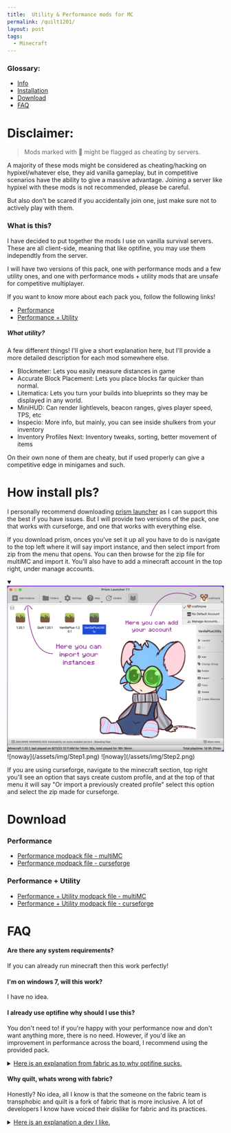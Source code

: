 ```yaml
---
title:  Utility & Performance mods for MC
permalink: /quilt1201/
layout: post
tags:
  - Minecraft
---
```

### Glossary:
+ [Info](/quilt1201/#what-is-this)
+ [Installation](/quilt1201/#how-install-pls)
+ [Download](/quilt1201/#download)
+ [FAQ](/quilt1201/#faq)

# Disclaimer:

<blockquote>
Mods marked with 🦕 might be flagged as cheating by servers.
</blockquote>
A majority of these mods might be considered as cheating/hacking on hypixel/whatever else, they aid vanilla gameplay, but in competitive scenarios have the ability to give a massive advantage. 
Joining a server like hypixel with these mods is not recommended, please be careful.

But also don't be scared if you accidentally join one, just make sure not to actively play with them.

### What is this?

I have decided to put together the mods I use on vanilla survival servers. These are all client-side, meaning that like optifine, you may use them independtly from the server.

I will have two versions of this pack, one with performance mods and a few utility ones, and one with performance mods + utility mods that are unsafe for competitive multiplayer.

If you want to know more about each pack you, follow the following links!

+ [Performance](/quilt1201perf) 
+ [Performance + Utility](/quilt1201util/)

##### What utility?

A few different things! I'll give a short explanation here, but I'll provide a more detailed description for each mod somewhere else.

+ Blockmeter: Lets you easily measure distances in game
+ Accurate Block Placement: Lets you place blocks far quicker than normal.
+ Litematica: Lets you turn your builds into blueprints so they may be displayed in any world.
+ MiniHUD: Can render lightlevels, beacon ranges, gives player speed, TPS, etc
+ Inspecio: More info, but mainly, you can see inside shulkers from your inventory
+ Inventory Profiles Next: Inventory tweaks, sorting, better movement of items

On their own none of them are cheaty, but if used properly can give a competitive edge in minigames and such. 


# How install pls?

I personally recommend downloading [prism launcher](https://prismlauncher.org/download/) as I can support this the best if you have issues. But I will provide two versions of the pack, one that works with curseforge, and one that works with everything else. 

If you download prism, onces you've set it up all you have to do is navigate to the top left where it will say import instance, and then select import from zip from the menu that opens. You can then browse for the zip file for multiMC and import it. 
You'll also have to add a minecraft account in the top right, under manage accounts.
<details open>
<summary></summary>
<img src="/assets/img/Step1.png" />
</details>
![noway](/assets/img/Step1.png)
![noway](/assets/img/Step2.png)

If you are using curseforge, navigate to the minecraft section, top right you'll see an option that says create custom profile, and at the top of that menu it will say "Or import a previously created profile" select this option and select the zip made for curseforge.

# Download

### Performance

+ [Performance modpack file - multiMC](https://cdn.discordapp.com/attachments/935619380866347038/1139633350668210227/VanillaPlus-1.20.1_MultiMC.zip) 
+ [Performance modpack file - curseforge](https://cdn.discordapp.com/attachments/935619380866347038/1139633350261346405/VanillaPlus-1.20.1_Curseforge_1.zip) 

### Performance + Utility
 
+ [Performance + Utility modpack file - multiMC](https://cdn.discordapp.com/attachments/935619380866347038/1139633351452528690/VanillaPlusUtility_-_MultiMC.zip) 
+ [Performance + Utility modpack file - curseforge](https://cdn.discordapp.com/attachments/935619380866347038/1139633351033102376/VanillaPlusUtility_-_Curseforge_1.zip) 


# FAQ

#### Are there any system requirements? 

If you can already run minecraft then this work perfectly!


#### I'm on windows 7, will this work?

I have no idea.

#### I already use optifine why should I use this?

You don't need to! if you're happy with your performance now and don't want anything more, there is no need. However, if you'd like an improvement in performance across the board, I recommend using the provided pack.

<details>
<summary><a href="https://lambdaurora.dev/optifine_alternatives/" target="_blank">Here is an explanation from fabric as to why optifine sucks.</a></summary>
<blockquote>
"OptiFine was originally a great mod offering many quality of life improvements for player in the beginning. However, over the years, its benefits have dwindled and has caused many issues for modders. This is due to Minecraft's codebase improving over the years and OptiFine's aggressiveness towards replacing entire swaths of code while being closed source making it very difficult to figure out why OptiFine has broken another modder's mod."
</blockquote>
</details>

#### Why quilt, whats wrong with fabric?

Honestly? No idea, all I know is that the someone on the fabric team is transphobic and quilt is a fork of fabric that is more inclusive. A lot of developers I know have voiced their dislike for fabric and its practices.

<details>
<summary><a href="https://github.com/Ladysnake/Effective" target="_blank">Here is an explanation a dev I like.</a></summary>
<blockquote>
"I don't have any problem dissociating a project from the person behind it when that project is the best there is, however, Fabric's lead dev's transphobia genuinely got in the way of code contributions that would've been great additions to the loader's API (these contributions being made by trans people). Certain systems like the custom biome, dimension or multipart APIs of Fabric have a lot of problems and sometimes straight up don't work, while these issues have been fixed on Quilt."
</blockquote>
</details>



